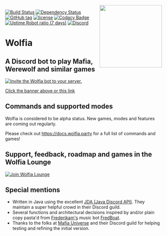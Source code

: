 <img align="right" src="https://i.imgur.com/7Ie8tB3.png" height="200" width="200">

[![Build Status](https://img.shields.io/travis/napstr/wolfia/master.svg?style=flat-square)](https://travis-ci.org/napstr/wolfia)
[![Dependency Status](https://img.shields.io/versioneye/d/ruby/rails.svg?style=flat-square)](https://www.versioneye.com/user/projects/592b1be8c0295d002dd17a34)
[![GitHub tag](https://img.shields.io/github/tag/napstr/wolfia.svg?style=flat-square)]()
[![license](https://img.shields.io/github/license/napstr/wolfia.svg?style=flat-square)]()
[![Codacy Badge](https://api.codacy.com/project/badge/Grade/b6bd0bab45034ee9b154d9fa02a0ca68?style=flat-square)](https://www.codacy.com/app/napstr/wolfia?utm_source=github.com&amp;utm_medium=referral&amp;utm_content=napstr/wolfia&amp;utm_campaign=Badge_Grade)
[![Uptime Robot ratio (7 days)](https://img.shields.io/uptimerobot/ratio/7/m778927695-04e353308ad0d207bd0489b8.svg?style=flat-square)]()
[![Discord](https://img.shields.io/discord/315944983754571796.svg?style=flat-square)](https://discord.gg/nvcfX3q)

# Wolfia

## A Discord bot to play Mafia, Werewolf and similar games

[![Invite the Wolfia bot to your server.](http://i.imgur.com/qEWSU6D.png)](https://discordapp.com/oauth2/authorize?&client_id=306583221565521921&scope=bot)

[Click the banner above or this link](https://discordapp.com/oauth2/authorize?&client_id=306583221565521921&scope=bot)

## Commands and supported modes

Wolfia is considered to be alpha status. New games, modes and features are coming out regularly.

Please check out https://docs.wolfia.party for a full list of commands and games!


## Support, feedback, roadmap and games in the Wolfia Lounge

[![Join Wolfia Lounge](https://discordapp.com/api/guilds/315944983754571796/embed.png?style=banner2)](https://discord.gg/nvcfX3q)



## Special mentions
- Written in Java using the excellent [JDA (Java Discord API)](https://github.com/DV8FromTheWorld/JDA). They maintain a super helpful crowd in their Discord guild.
- Several functions and architectural decisions inspired by and/or plain copy pasta'd from [Frederikam's](https://github.com/Frederikam) music bot [FredBoat](https://github.com/Frederikam/FredBoat).
- Thanks to the folks at [Mafia Universe](http://www.mafiauniverse.com) and their Discord guild for helping testing and refining the initial version.
